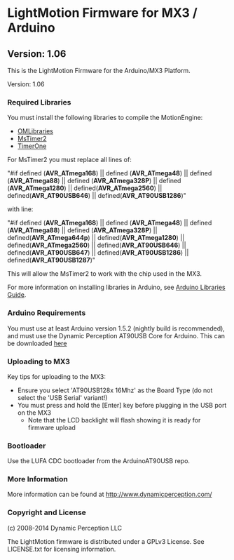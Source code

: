 LightMotion Firmware for MX3 / Arduino
=============================================

Version: 1.06
---------------

This is the LightMotion Firmware for the Arduino/MX3 Platform.

Version: 1.06

### Required Libraries

You must install the following libraries to compile the MotionEngine:

 * [OMLibraries](https://github.com/DynamicPerception/OMLibraries) 
 * [MsTimer2](http://www.pjrc.com/teensy/td_libs_MsTimer2.html)
 * [TimerOne](http://code.google.com/p/arduino-timerone/downloads/list)

For MsTimer2 you must replace all lines of:

"#if defined (__AVR_ATmega168__) || defined (__AVR_ATmega48__) || defined (__AVR_ATmega88__) || defined (__AVR_ATmega328P__) || defined (__AVR_ATmega1280__) || defined(__AVR_ATmega2560__) || defined(__AVR_AT90USB646__) || defined(__AVR_AT90USB1286__)"

with line:

"#if defined (__AVR_ATmega168__) || defined (__AVR_ATmega48__) || defined (__AVR_ATmega88__) || defined (__AVR_ATmega328P__)  || defined(__AVR_ATmega644p__) || defined(__AVR_ATmega1280__) || defined(__AVR_ATmega2560__) || defined(__AVR_AT90USB646__) || defined(__AVR_AT90USB647__) || defined(__AVR_AT90USB1286__) || defined(__AVR_AT90USB1287__)"

This will allow the MsTimer2 to work with the chip used in the MX3.

For more information on installing libraries in Arduino, see [Arduino Libraries Guide](http://arduino.cc/en/Guide/Libraries).

### Arduino Requirements

You must use at least Arduino version 1.5.2 (nightly build is recommended), and must use the Dynamic Perception AT90USB Core for Arduino.  This can be downloaded [here](https://github.com/DynamicPerception/ArduinoAT90USB)

### Uploading to MX3

Key tips for uploading to the MX3:

 * Ensure you select 'AT90USB128x 16Mhz' as the Board Type (do not select the 'USB Serial' variant!)
 * You must press and hold the [Enter] key before plugging in the USB port on the MX3
     - Note that the LCD backlight will flash showing it is ready for firmware upload

### Bootloader

Use the LUFA CDC bootloader from the ArduinoAT90USB repo.

### More Information
 
More information can be found at http://www.dynamicperception.com/

### Copyright and License

(c) 2008-2014 Dynamic Perception LLC

The LightMotion firmware is distributed under a GPLv3 License. See LICENSE.txt for licensing information.


